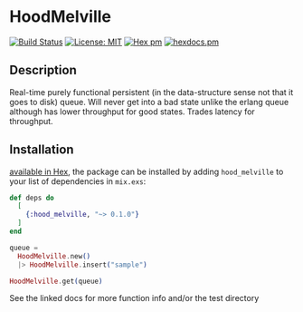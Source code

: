 # HoodMelville

[![Build Status](https://travis-ci.com/IRog/hood_melville.svg?branch=master)](https://travis-ci.com/IRog/hood_melville)
[![License: MIT](https://img.shields.io/badge/License-MIT-yellow.svg)](https://opensource.org/licenses/MIT)
[![Hex pm](http://img.shields.io/hexpm/v/hood_melville.svg?style=flat)](https://hex.pm/packages/hood_melville)
[![hexdocs.pm](https://img.shields.io/badge/docs-latest-green.svg?style=flat)](https://hexdocs.pm/hood_melville/)

## Description

Real-time purely functional persistent (in the data-structure sense not that it goes to disk) queue. Will never get into a bad state unlike the erlang queue although has lower throughput for good states. Trades latency for throughput.

## Installation

[available in Hex](https://hex.pm/packages/hood_melville), the package can be installed
by adding `hood_melville` to your list of dependencies in `mix.exs`:

```elixir
def deps do
  [
    {:hood_melville, "~> 0.1.0"}
  ]
end
```

```elixir
queue =
  HoodMelville.new()
  |> HoodMelville.insert("sample")

HoodMelville.get(queue)
```

See the linked docs for more function info and/or the test directory 
